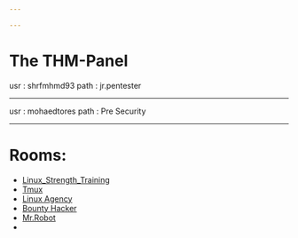 ```yaml
---

---
```


# The THM-Panel

usr : shrfmhmd93
path : jr.pentester

---

usr : mohaedtores
path : Pre Security

---

# Rooms:
* [Linux_Strength_Training](LinuxRoom-1.md)
* [Tmux](TMUX.md)
* [Linux Agency](LinuxRoom-2.md)
* [Bounty Hacker](BountyHacker_Cowboy-bebop_.md)
* [Mr.Robot](Mr.Robot.md)
* 